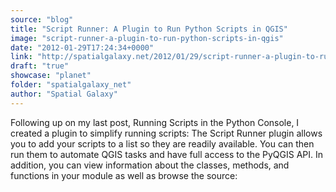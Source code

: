 ```yaml
---
source: "blog"
title: "Script Runner: A Plugin to Run Python Scripts in QGIS"
image: "script-runner-a-plugin-to-run-python-scripts-in-qgis"
date: "2012-01-29T17:24:34+0000"
link: "http://spatialgalaxy.net/2012/01/29/script-runner-a-plugin-to-run-python-scripts-in-qgis/"
draft: "true"
showcase: "planet"
folder: "spatialgalaxy_net"
author: "Spatial Galaxy"
---
```


Following up on my last post, Running Scripts in the Python Console, I created a plugin to simplify running scripts:
The Script Runner plugin allows you to add your scripts to a list so they are readily available. You can then run them to automate QGIS tasks and have full access to the PyQGIS API. In addition, you can view information about the classes, methods, and functions in your module as well as browse the source:
